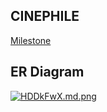 ## CINEPHILE
[Milestone](https://github.com/fssa-batch3/sec_a_utchikanna.neelakandan__corejava_project_2/milestones) 



## ER Diagram

[![HDDkFwX.md.png](https://iili.io/HDDkFwX.md.png)](https://freeimage.host/i/HDDkFwX)
